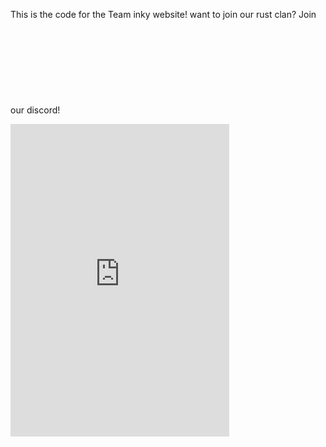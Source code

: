 This is the code for the Team inky website! want to join our rust clan? Join our discord!
<svg>
<iframe src="https://discord.com/widget?id=1267246793041907733&theme=dark" width="350" height="500" allowtransparency="true" frameborder="0" sandbox="allow-popups allow-popups-to-escape-sandbox allow-same-origin allow-scripts"></iframe>
</svg>
